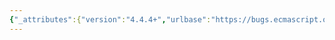 ```yaml
---
{"_attributes":{"version":"4.4.4+","urlbase":"https://bugs.ecmascript.org/","maintainer":"dherman@mozilla.com"},"bug":{"bug_id":2457,"creation_ts":"2014-01-27 08:17:00 -0800","short_desc":"26.3.3.18.2 Loader.prototype.locate: Missing type check for Object","delta_ts":"2015-03-16 14:43:50 -0700","product":"Draft for 6th Edition","component":"deferred features","version":"Rev 22: January 20, 2014 Draft","rep_platform":"All","op_sys":"All","bug_status":"RESOLVED","resolution":"WONTFIX","priority":"Normal","bug_severity":"normal","everconfirmed":true,"reporter":{"uid":"andrebargull","name":"André Bargull"},"assigned_to":{"uid":"allen","name":"Allen Wirfs-Brock"},"cc":["dherman","jorendorff","samth"],"long_desc":[{"commentid":7027,"comment_count":0,"who":{"uid":"andrebargull","name":"André Bargull"},"bug_when":"2014-01-27 08:17:19 -0800","thetext":"26.3.3.18.2  Loader.prototype.locate (loadRequest):\n\nAdd an additional step to throw a TypeError if Type(loadRequest) not equals `Object`."},{"commentid":13779,"comment_count":1,"who":{"uid":"allen","name":"Allen Wirfs-Brock"},"bug_when":"2015-03-16 14:43:50 -0700","thetext":"concerns old module spec."}]}}
---
```

